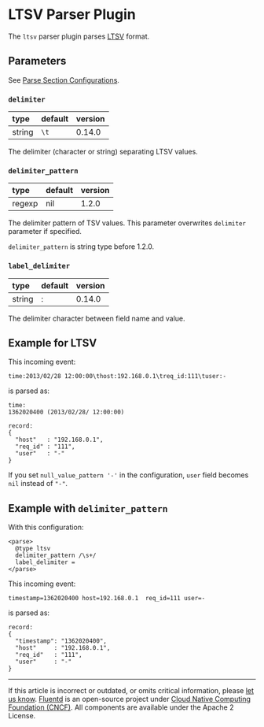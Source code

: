 # LTSV Parser Plugin

The `ltsv` parser plugin parses [LTSV](http://ltsv.org/) format.


## Parameters

See [Parse Section Configurations](/configuration/parse-section.md).


### `delimiter`

| type   | default | version |
|:-------|:--------|:--------|
| string | `\t`    | 0.14.0  |

The delimiter (character or string) separating LTSV values.


### `delimiter_pattern`

| type   | default | version |
|:-------|:--------|:--------|
| regexp | nil     | 1.2.0   |

The delimiter pattern of TSV values. This parameter overwrites
`delimiter` parameter if specified.

`delimiter_pattern` is string type before 1.2.0.


### `label_delimiter`

| type   | default | version |
|:-------|:--------|:--------|
| string | :       | 0.14.0  |

The delimiter character between field name and value.


## Example for LTSV

This incoming event:

```
time:2013/02/28 12:00:00\thost:192.168.0.1\treq_id:111\tuser:-
```

is parsed as:

```
time:
1362020400 (2013/02/28/ 12:00:00)

record:
{
  "host"   : "192.168.0.1",
  "req_id" : "111",
  "user"   : "-"
}
```

If you set `null_value_pattern '-'` in the configuration, `user` field
becomes `nil` instead of `"-"`.


## Example with `delimiter_pattern`

With this configuration:

```
<parse>
  @type ltsv
  delimiter_pattern /\s+/
  label_delimiter =
</parse>
```

This incoming event:

```
timestamp=1362020400 host=192.168.0.1  req_id=111 user=-
```

is parsed as:

```
record:
{
  "timestamp": "1362020400",
  "host"     : "192.168.0.1",
  "req_id"   : "111",
  "user"     : "-"
}
```


------------------------------------------------------------------------

If this article is incorrect or outdated, or omits critical information, please
[let us know](https://github.com/fluent/fluentd-docs-gitbook/issues?state=open).
[Fluentd](http://www.fluentd.org/) is an open-source project under
[Cloud Native Computing Foundation (CNCF)](https://cncf.io/). All components are
available under the Apache 2 License.
